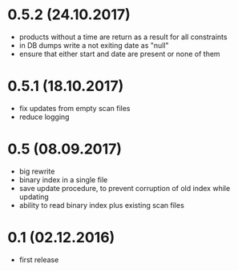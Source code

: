 # 0.5.2 (24.10.2017)
 * products without a time are return as a result for all constraints 
 * in DB dumps write a not exiting date as "null"
 * ensure that either start and date are present or none of them   
# 0.5.1 (18.10.2017)
 * fix updates from empty scan files
 * reduce logging
# 0.5 (08.09.2017)
 * big rewrite
 * binary index in a single file
 * save update procedure, to prevent corruption of old index while updating
 * ability to read binary index plus existing scan files
# 0.1 (02.12.2016)
 * first release
 